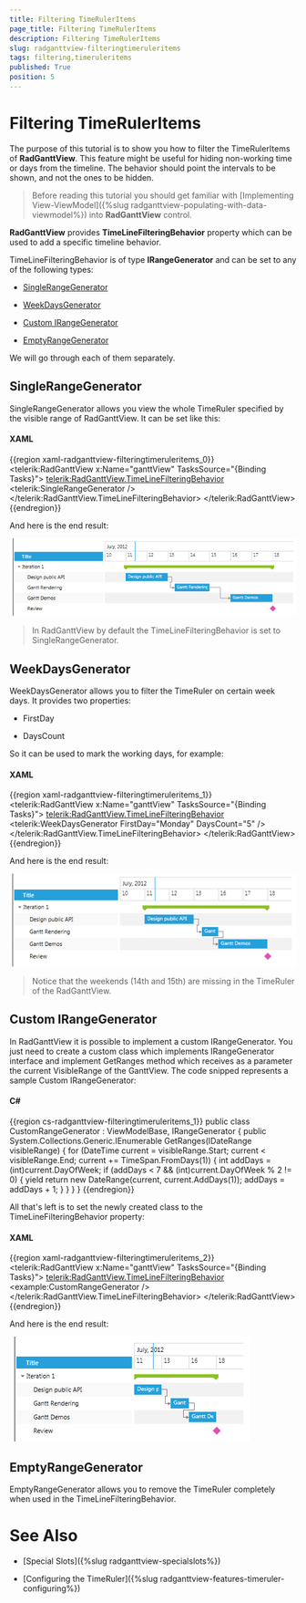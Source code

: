 ```yaml
---
title: Filtering TimeRulerItems
page_title: Filtering TimeRulerItems
description: Filtering TimeRulerItems
slug: radganttview-filteringtimeruleritems
tags: filtering,timeruleritems
published: True
position: 5
---
```


# Filtering TimeRulerItems

The purpose of this tutorial is to show you how to filter the TimeRulerItems of __RadGanttView__. This feature might be useful for hiding non-working time or days from the timeline. The behavior should point the intervals to be shown, and not the ones to be hidden.

>Before reading this tutorial you should get familiar with [Implementing View-ViewModel]({%slug radganttview-populating-with-data-viewmodel%}) into __RadGanttView__ control.

__RadGanttView__ provides __TimeLineFilteringBehavior__ property which can be used to add a specific timeline behavior.

TimeLineFilteringBehavior is of type __IRangeGenerator__ and can be set to any of the following types:

* [SingleRangeGenerator](#singlerangegenerator)

* [WeekDaysGenerator](#weekdaysgenerator)

* [Custom IRangeGenerator](#custom-irangegenerator)

* [EmptyRangeGenerator](#emptyrangegenerator)

We will go through each of them separately.

## SingleRangeGenerator

SingleRangeGenerator allows you view the whole TimeRuler specified by the visible range of RadGanttView. It can be set like this:

#### __XAML__

{{region xaml-radganttview-filteringtimeruleritems_0}}
	<telerik:RadGanttView x:Name="ganttView" TasksSource="{Binding Tasks}">
		<telerik:RadGanttView.TimeLineFilteringBehavior>
			<telerik:SingleRangeGenerator />
		</telerik:RadGanttView.TimeLineFilteringBehavior>
	</telerik:RadGanttView>
{{endregion}}

And here is the end result:

![ganttview filteringtimeruleritems 1](images/ganttview_filteringtimeruleritems_1.png)

>In RadGanttView by default the TimeLineFilteringBehavior is set to SingleRangeGenerator.

## WeekDaysGenerator

WeekDaysGenerator allows you to filter the TimeRuler on certain week days. It provides two properties:

* FirstDay

* DaysCount

So it can be used to mark the working days, for example:

#### __XAML__

{{region xaml-radganttview-filteringtimeruleritems_1}}
	<telerik:RadGanttView x:Name="ganttView" TasksSource="{Binding Tasks}">
		<telerik:RadGanttView.TimeLineFilteringBehavior>
			<telerik:WeekDaysGenerator FirstDay="Monday" DaysCount="5" />
		</telerik:RadGanttView.TimeLineFilteringBehavior>
	</telerik:RadGanttView>
{{endregion}}

And here is the end result:

![ganttview filteringtimeruleritems 2](images/ganttview_filteringtimeruleritems_2.png)

>Notice that the weekends (14th and 15th) are missing in the TimeRuler of the RadGanttView.

## Custom IRangeGenerator

In RadGanttView it is possible to implement a custom IRangeGenerator. You just need to create a custom class which implements IRangeGenerator interface and implement GetRanges method which receives as a parameter the current VisibleRange of the GanttView. The code snipped represents a sample Custom IRangeGenerator:

#### __C#__

{{region cs-radganttview-filteringtimeruleritems_1}}
	public class CustomRangeGenerator : ViewModelBase, IRangeGenerator
	{
		public System.Collections.Generic.IEnumerable<IDateRange> GetRanges(IDateRange visibleRange)
		{
			for (DateTime current = visibleRange.Start; current < visibleRange.End; current += TimeSpan.FromDays(1))
			{
				int addDays = (int)current.DayOfWeek;
				if (addDays < 7 && (int)current.DayOfWeek % 2 != 0)
				{
					yield return new DateRange(current, current.AddDays(1));
					addDays = addDays + 1;
				}
			}
		}
	}
{{endregion}}

All that's left is to set the newly created class to the TimeLineFilteringBehavior property:

#### __XAML__

{{region xaml-radganttview-filteringtimeruleritems_2}}
	<telerik:RadGanttView x:Name="ganttView" TasksSource="{Binding Tasks}">
		<telerik:RadGanttView.TimeLineFilteringBehavior>
			<example:CustomRangeGenerator />
		</telerik:RadGanttView.TimeLineFilteringBehavior>
	</telerik:RadGanttView>
{{endregion}}

And here is the end result:

![ganttview filteringtimeruleritems 3](images/ganttview_filteringtimeruleritems_3.png)

## EmptyRangeGenerator

EmptyRangeGenerator allows you to remove the TimeRuler completely when used in the TimeLineFilteringBehavior.

# See Also

 * [Special Slots]({%slug radganttview-specialslots%})

 * [Configuring the TimeRuler]({%slug radganttview-features-timeruler-configuring%})
